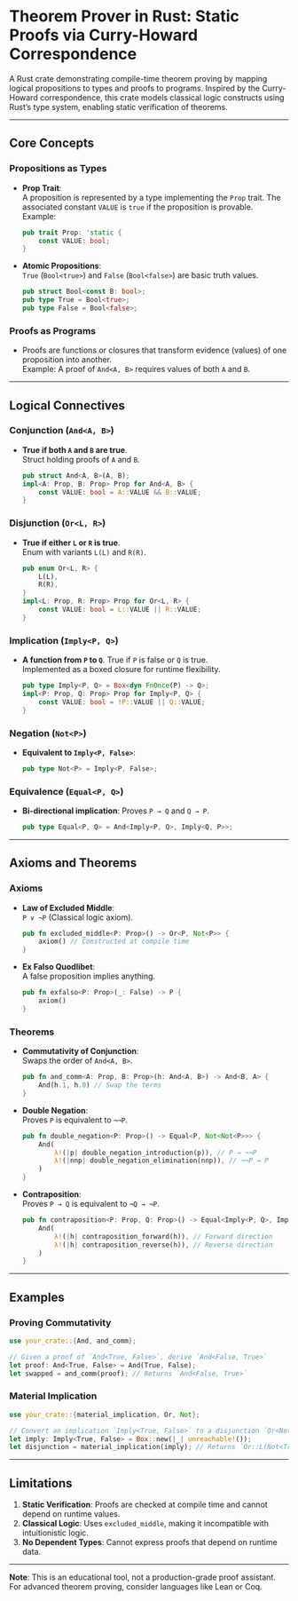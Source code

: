 # Theorem Prover in Rust: Static Proofs via Curry-Howard Correspondence

A Rust crate demonstrating compile-time theorem proving by mapping logical propositions to types and proofs to programs. Inspired by the Curry-Howard correspondence, this crate models classical logic constructs using Rust’s type system, enabling static verification of theorems.

---

## Core Concepts

### Propositions as Types
- **Prop Trait**:  
  A proposition is represented by a type implementing the `Prop` trait. The associated constant `VALUE` is `true` if the proposition is provable.  
  Example:
  ```rust
  pub trait Prop: 'static {
      const VALUE: bool;
  }
  ```

- **Atomic Propositions**:  
  `True` (`Bool<true>`) and `False` (`Bool<false>`) are basic truth values.  
  ```rust
  pub struct Bool<const B: bool>;
  pub type True = Bool<true>;
  pub type False = Bool<false>;
  ```

### Proofs as Programs
- Proofs are functions or closures that transform evidence (values) of one proposition into another.  
  Example: A proof of `And<A, B>` requires values of both `A` and `B`.

---

## Logical Connectives

### Conjunction (`And<A, B>`)
- **True if both `A` and `B` are true**.  
  Struct holding proofs of `A` and `B`.  
  ```rust
  pub struct And<A, B>(A, B);
  impl<A: Prop, B: Prop> Prop for And<A, B> {
      const VALUE: bool = A::VALUE && B::VALUE;
  }
  ```

### Disjunction (`Or<L, R>`)
- **True if either `L` or `R` is true**.  
  Enum with variants `L(L)` and `R(R)`.  
  ```rust
  pub enum Or<L, R> {
      L(L),
      R(R),
  }
  impl<L: Prop, R: Prop> Prop for Or<L, R> {
      const VALUE: bool = L::VALUE || R::VALUE;
  }
  ```

### Implication (`Imply<P, Q>`)
- **A function from `P` to `Q`**. True if `P` is false or `Q` is true.  
  Implemented as a boxed closure for runtime flexibility.  
  ```rust
  pub type Imply<P, Q> = Box<dyn FnOnce(P) -> Q>;
  impl<P: Prop, Q: Prop> Prop for Imply<P, Q> {
      const VALUE: bool = !P::VALUE || Q::VALUE;
  }
  ```

### Negation (`Not<P>`)
- **Equivalent to `Imply<P, False>`**:  
  ```rust
  pub type Not<P> = Imply<P, False>;
  ```

### Equivalence (`Equal<P, Q>`)
- **Bi-directional implication**: Proves `P → Q` and `Q → P`.  
  ```rust
  pub type Equal<P, Q> = And<Imply<P, Q>, Imply<Q, P>>;
  ```

---

## Axioms and Theorems

### Axioms
- **Law of Excluded Middle**:  
  `P ∨ ¬P` (Classical logic axiom).  
  ```rust
  pub fn excluded_middle<P: Prop>() -> Or<P, Not<P>> {
      axiom() // Constructed at compile time
  }
  ```

- **Ex Falso Quodlibet**:  
  A false proposition implies anything.  
  ```rust
  pub fn exfalso<P: Prop>(_: False) -> P {
      axiom()
  }
  ```

### Theorems
- **Commutativity of Conjunction**:  
  Swaps the order of `And<A, B>`.  
  ```rust
  pub fn and_comm<A: Prop, B: Prop>(h: And<A, B>) -> And<B, A> {
      And(h.1, h.0) // Swap the terms
  }
  ```

- **Double Negation**:  
  Proves `P` is equivalent to `¬¬P`.  
  ```rust
  pub fn double_negation<P: Prop>() -> Equal<P, Not<Not<P>>> {
      And(
          λ!(|p| double_negation_introduction(p)), // P → ¬¬P
          λ!(|nnp| double_negation_elimination(nnp)), // ¬¬P → P
      )
  }
  ```

- **Contraposition**:  
  Proves `P → Q` is equivalent to `¬Q → ¬P`.  
  ```rust
  pub fn contraposition<P: Prop, Q: Prop>() -> Equal<Imply<P, Q>, Imply<Not<Q>, Not<P>>> {
      And(
          λ!(|h| contraposition_forward(h)), // Forward direction
          λ!(|h| contraposition_reverse(h)), // Reverse direction
      )
  }
  ```

---

## Examples

### Proving Commutativity
```rust
use your_crate::{And, and_comm};

// Given a proof of `And<True, False>`, derive `And<False, True>`
let proof: And<True, False> = And(True, False);
let swapped = and_comm(proof); // Returns `And<False, True>`
```

### Material Implication
```rust
use your_crate::{material_implication, Or, Not};

// Convert an implication `Imply<True, False>` to a disjunction `Or<Not<True>, False>`
let imply: Imply<True, False> = Box::new(|_| unreachable!());
let disjunction = material_implication(imply); // Returns `Or::L(Not<True>)`
```

---

## Limitations
1. **Static Verification**: Proofs are checked at compile time and cannot depend on runtime values.
2. **Classical Logic**: Uses `excluded_middle`, making it incompatible with intuitionistic logic.
3. **No Dependent Types**: Cannot express proofs that depend on runtime data.

---


**Note**: This is an educational tool, not a production-grade proof assistant. For advanced theorem proving, consider languages like Lean or Coq.
